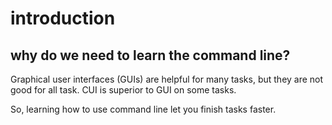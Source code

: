 # introduction
## why do we need to learn the command line?
Graphical user interfaces (GUIs) are helpful for many tasks, but they are not good for all task. CUI is superior to GUI on some tasks.

So, learning how to use command line let you finish tasks faster.
<!--stackedit_data:
eyJoaXN0b3J5IjpbLTEwNzcwOTk3MjksMTk0MTc5MzA1Nl19
-->